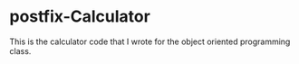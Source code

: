 # postfix-Calculator
This is the calculator code that I wrote for the object oriented programming class.
